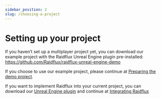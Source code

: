 ```yaml
---
sidebar_position: 2
slug: /choosing-a-project
---
```


# Setting up your project


If you haven’t set up a multiplayer project yet, you can download our example project with the Raidflux Unreal Engine plugin pre-installed:
https://github.com/Raidflux/raidflux-unreal-engine-demo

If you choose to use our example project, please continue at [Preparing the demo project](demo/prepare-demo).

If you want to implement Raidflux into your current project, you can download our [Unreal Engine plugin](https://github.com/Raidflux/raidflux-unreal-engine/releases/latest) and continue at [Integrating Raidflux](integrate/integrate-raidflux)


